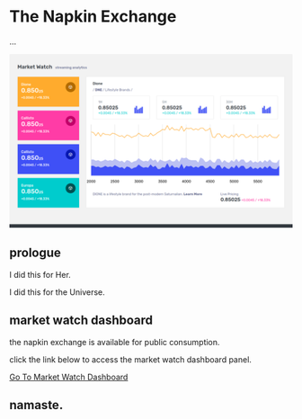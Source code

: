 # The Napkin Exchange

...

![...](docs/imagery/cover.png)

## prologue

I did this for Her.

I did this for the Universe.


## market watch dashboard

the napkin exchange is available for public consumption.

click the link below to access the market watch dashboard panel.

[Go To Market Watch Dashboard](https://napkinexchange.softwareshinobi.digital/)

## namaste.

